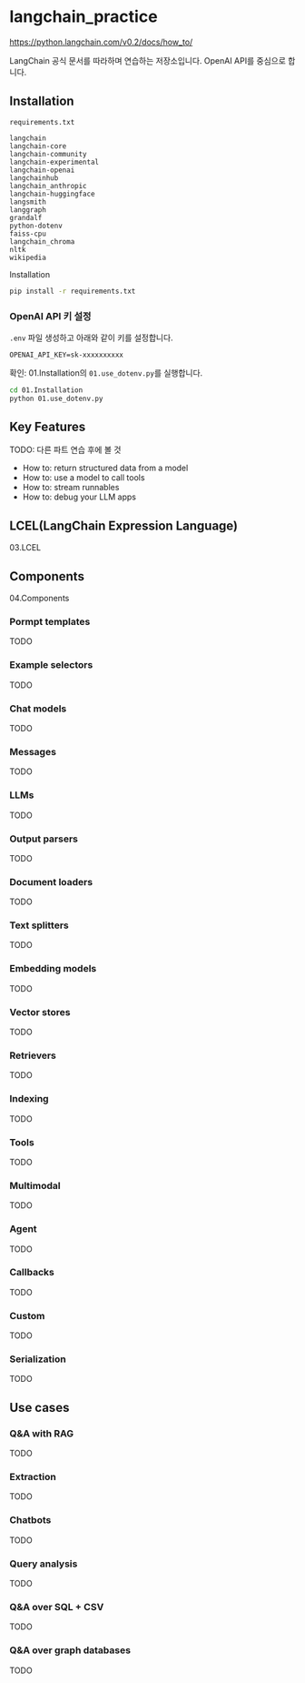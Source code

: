 # langchain_practice

<https://python.langchain.com/v0.2/docs/how_to/>

LangChain 공식 문서를 따라하며 연습하는 저장소입니다. OpenAI API를 중심으로 합니다.

## Installation

`requirements.txt`

```text
langchain
langchain-core
langchain-community
langchain-experimental
langchain-openai
langchainhub
langchain_anthropic
langchain-huggingface
langsmith
langgraph
grandalf
python-dotenv
faiss-cpu
langchain_chroma
nltk
wikipedia
```

Installation

```bash
pip install -r requirements.txt
```

### OpenAI API 키 설정

`.env` 파일 생성하고 아래와 같이 키를 설정합니다.

```text
OPENAI_API_KEY=sk-xxxxxxxxxx
```

확인: 01.Installation의 `01.use_dotenv.py`를 실행합니다.

```bash
cd 01.Installation
python 01.use_dotenv.py
```

## Key Features

TODO: 다른 파트 연습 후에 볼 것

- How to: return structured data from a model
- How to: use a model to call tools
- How to: stream runnables
- How to: debug your LLM apps

## LCEL(LangChain Expression Language)

03.LCEL

## Components

04.Components

### Pormpt templates

TODO

### Example selectors

TODO

### Chat models

TODO

### Messages

TODO

### LLMs

TODO

### Output parsers

TODO

### Document loaders

TODO

### Text splitters

TODO

### Embedding models

TODO

### Vector stores

TODO

### Retrievers

TODO

### Indexing

TODO

### Tools

TODO

### Multimodal

TODO

### Agent

TODO

### Callbacks

TODO

### Custom

TODO

### Serialization

TODO

## Use cases

### Q&A with RAG

TODO

### Extraction

TODO

### Chatbots

TODO

### Query analysis

TODO

### Q&A over SQL + CSV

TODO

### Q&A over graph databases

TODO